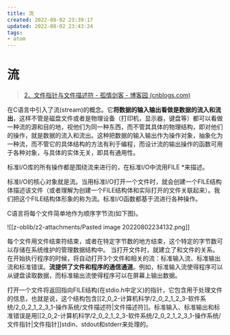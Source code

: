 ```yaml
---
title: 流
created: 2022-08-02 23:39:17
updated: 2022-08-02 23:43:24
tags: 
- atom
---
```

# 流

> [2、文件指针与文件描述符 - 孤情剑客 - 博客园 (cnblogs.com)](https://www.cnblogs.com/The-explosion/articles/12246297.html)

在C语言中引入了流(stream)的概念。它**将数据的输入输出看做是数据的流入和流出**，这样不管是磁盘文件或者是物理设备（打印机，显示器，键盘等）都可以看做一种流的源和目的地，视他们为同一种东西，而不管其具体的物理结构，即对他们的操作，就是数据的流入和流出。这种把数据的输入输出作为操作对象，抽象化为一种流，而不管它的具体结构的方法有利于编程，而设计流的输出操作的函数可用于各种对象，与具体的实体无关，即具有通用性。

标准I/O库的所有操作都是围绕流来进行的，在标准I/O中流用FILE *来描述。

标准I/O的核心对象就是流。当用标准I/O打开一个文件时，就会创建一个FILE结构体描述该文件（或者理解为创建一个FILE结构体和实际打开的文件关联起来）。我们把这个FILE结构体形象的称为流。标准I/O函数都基于流进行各种操作。

C语言将每个文件简单地作为顺序字节流(如下图)。

![[z-oblib/z2-attachments/Pasted image 20220802234132.png]]

每个文件用文件结束符结束，或者在特定字节数的地方结束，这个特定的字节数可以存储在系统维护的管理数据结构中。
当打开文件时，就建立了和文件的关系。在开始执行程序的时候，将自动打开3个文件和相关的流：标准输入流、标准输出流和标准错误。**流提供了文件和程序的通信通道**。例如，标准输入流使得程序可以从键盘读取数据，而标准输出流使得程序可以在屏幕上输出数据。

打开一个文件将返回指向FILE结构(在stdio.h中定义)的指针，它包含用于处理文件的信息，也就是说，这个结构包含[[2_0_2-计算机科学/2_0_2_1_2_3-软件系统/2_0_2_1_2_3_1-操作系统/文件描述符|文件描述符]]。标准输入、标准输出和标准错误是用[[2_0_2-计算机科学/2_0_2_1_2_3-软件系统/2_0_2_1_2_3_1-操作系统/文件指针|文件指针]]stdin、stdout和stderr来处理的。